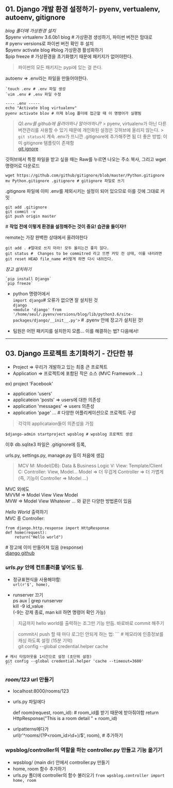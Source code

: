 ## 01. Django 개발 환경 설정하기- pyenv, vertualenv, autoenv, gitignore

*blog 폴더에 가상환경 설치*		
	$pyenv virtualenv 3.6.0b1 blog # 가상환경 생성하기, 파이썬 버전은 맘대로		
								   # pyenv versions로 파이썬 버전 확인 후 설치		
	$pyenv activate blog #blog 가상환경 활성화하기				
	$pip freeze # 가상환경을 초기화했기 때문에 패키지가 없어야한다.	


> 파이썬의 모든 패키지는 pypi에 있는 걸 쓴다.		

autoenv => .env라는 파일을 만들어야한다.

	`touch .env # .env 파일 생성
	`vim .env # .env 파일 수정

	---- .env ----- 
	echo "Activate blog virtualenv" 
	pyenv activate blov # 이제 blog 폴더에 접근할 때 이 명령어가 실행됨
	


> *Q).env를 github에 올려야하나 말아야하나?*	> pyenv, virtualenv가 아닌 다른 버전관리를 사용할 수 있기 때문에 개인화된 설정은 깃허브에 올리지 않는다.  > `git status`시 계속 .env가 뜨니깐 .gitignore에 추가해주면 됨
> 더 좋은 방법: 이미 gitignore 템플릿이 존재함 		
> [git ignore](https://github.com/github/gitignore)

깃허브에서 특정 파일을 받고 싶을 때는 Raw를 누르면 나오는 주소 복사, 그리고 wget 명령어로 다운로드		


	wget https://github.com/github/gitignore/blob/master/Python.gitignore
	mv Python.gitignore .gitignore # gitignore 파일로 쓰기		



.gitignore 파일에 이미 .env를 제외시키는 설정이 되어 있으므로 이를 깃에 그대로 커밋			
	
	git add .gitignore
	git commit -v
	git push origin master

\# **작업 전에 이렇게 환경을 설정해주는 것이 중요! 습관을 들이자!!**


remote는 가장 완벽한 상태에서 올려야한다			  
	
	
	git add . #절대로 쓰지 마라! 모두 올리는건 좋지 않다.		
	git status #  Changes to be commitred 라고 뜨면 커밋 전 상태, 이를 내리려면			
	git reset HEAD file_name #이렇게 하면 다시 내려진다.		

*장고 설치하기*		

	`pip install Django`		   
	`pip freeze`    
- python 명령어에서 	
	`import django`# 오류가 없으면 잘 설치된 것				
	`django`  			
	`<module 'django' from '/home/seul/.pyenv/versions/blog/lib/python3.6/site-packages/django/__init__.py'>` # .pyenv 안에 장고가 설치된 것!

- 팀원은 어떤 패키지를 설치한지 모름... 이를 해결하는 법? 다음에서!

---

## 03. Django 프로젝트 초기화하기 - 간단한 뷰		

* Project => 우리가 개발하고 있는 최종 큰 프로젝트
* Application => 프로젝트에 포함된 작은 소스 (MVC Framework ...)		

ex) project 'Facebook'
- application 'users'
- applicateion 'posts' => users에 대한 의존성
- application 'messages' => users 의존성 
- application 'page' ... # 다양한 어플리케이션으로 프로젝트 구성		
>  각각의 applicataion들이 의존성을 가짐  	

	$django-admin startproject wpsblog # wpsblog 프로젝트 생성			
	
이후 db.sqlite3 파일은 .gitignore에 등록,

urls.py, settings.py, manage.py 등이 처음에 생김		

> MCV
> M: Model(DB): Data & Business Logic
> V: View: Template/Client
> C: Controller: View, Model... 
> Model => 더 무겁게
> Controller => 더 가볍게 (즉, 기능이 Controller => Model ...)		

MVC 외에도		
MVVM => Model View View Model		
MVW => Model View Whatever ... 와 같은 다양한 방법론이 있음			

*Hello World* 출력하기		
MVC 중 Controller: 		

	from django.http.response import HttpResponse 	
	def home(request):		
		return("Hello world")	

\# 장고에 이미 만들어져 있음 (response) 		
[django github](https://github.com/django/django)		

### *urls.py* 안에 컨트롤러를 넣어도 됨.
- 정규표현식을 사용해야함: 		
	`url(r'$', home),`		
	
- runserver 끄기		
	ps aux | grep runserver		
	kill -9 id_value		
(-9는 강제 종료, man kill 하면 명령어 확인 가능)		

> 지금까지 hello world를 출력하는 조그만 기능 만듬. 바로바로 commit 해주기

> commit시 push 할 때 마다 로그인 안되게 하는 법:
	```
	# 메모리에 인증정보를 캐싱 하도록 설정 (15분 기억)			
	git config --global credential.helper cache			

	# 캐시 타임아웃을 1시간으로 설정 (초단위 설정)		
	git config --global credential.helper 'cache --timeout=3600' 		
	```

### *room/123* url 만들기		
- localhost:8000/rooms/123 		
- urls.py 파일에다			

	def room(request, room_id): # room_id를 받기 때문에 받아줘야함
		return HttpResponse("This is a room detail " + room_id)		

- urlpatterns에다가			
	url(r'^rooms/(?P<room_id>\d+)/$', room), # 추가하기		


### wpsblog/controller의 역할을 하는 controller.py 만들고 기능 옮기기 	
- wpsblog/ (main dir) 안에서 controller.py 만들기
- home, room 함수 추가하기
- urls.py 폴더에 controller의 함수 불러오기
	`from wpsblog.controller import home, room`		


